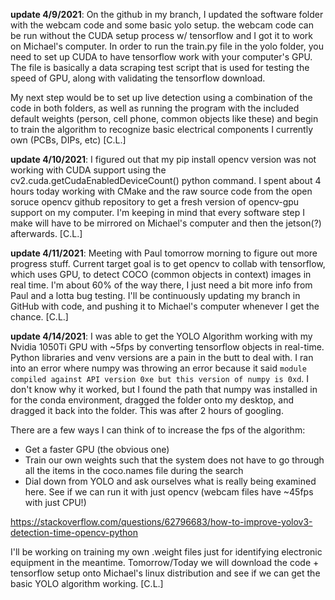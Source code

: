 **update 4/9/2021**: On the github in my branch, I updated the software folder with the webcam code and some basic yolo setup. the webcam code can be run without the CUDA setup process w/ tensorflow and I got it to work on Michael's computer. In order to run the train.py file in the yolo folder, you need to set up CUDA to have tensorflow work with your computer's GPU. The file is basically a data scraping test script that is used for testing the speed of GPU, along with validating the tensorflow download.

My next step would be to set up live detection using a combination of the code in both folders, as well as running the program with the included default weights (person, cell phone, common objects like these) and begin to train the algorithm to recognize basic electrical components I currently own (PCBs, DIPs, etc) [C.L.]

**update 4/10/2021**: I figured out that my pip install opencv version was not working with CUDA support using the cv2.cuda.getCudaEnabledDeviceCount() python command. I spent about 4 hours today working with CMake and the raw source code from the open soruce opencv github repository to get a fresh version of opencv-gpu support on my computer. I'm keeping in mind that every software step I make will have to be mirrored on Michael's computer and then the jetson(?) afterwards. [C.L.]

**update 4/11/2021**: Meeting with Paul tomorrow morning to figure out more progress stuff. Current target goal is to get opencv to collab with tensorflow, which uses GPU, to detect COCO (common objects in context) images in real time. I'm about 60% of the way there, I just need a bit more info from Paul and a lotta bug testing. I'll be continuously updating my branch in GitHub with code, and pushing it to Michael's computer whenever I get the chance. [C.L.]

**update 4/14/2021**: I was able to get the YOLO Algorithm working with my Nvidia 1050Ti GPU with ~5fps by converting tensorflow objects in real-time. Python libraries and venv versions are a pain in the butt to deal with. I ran into an error where numpy was throwing an error because it said `module compiled against API version 0xe but this version of numpy is 0xd`. I don't know why it worked, but I found the path that numpy was installed in for the conda environment, dragged the folder onto my desktop, and dragged it back into the folder. This was after 2 hours of googling. 

There are a few ways I can think of to increase the fps of the algorithm:
+ Get a faster GPU (the obvious one)
+ Train our own weights such that the system does not have to go through all the items in the coco.names file during the search
+ Dial down from YOLO and ask ourselves what is really being examined here. See if we can run it with just opencv (webcam files have ~45fps with just CPU!)

https://stackoverflow.com/questions/62796683/how-to-improve-yolov3-detection-time-opencv-python

I'll be working on training my own .weight files just for identifying electronic equipment in the meantime. Tomorrow/Today we will download the code + tensorflow setup onto Michael's linux distribution and see if we can get the basic YOLO algorithm working. [C.L.]